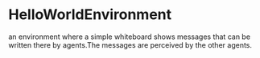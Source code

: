 HelloWorldEnvironment
=====================

an environment where a simple whiteboard shows messages that can be written there by agents.The messages are perceived by the other agents.
